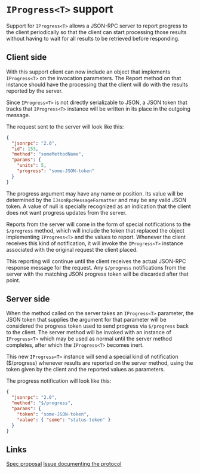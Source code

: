 # `IProgress<T>` support

Support for `IProgress<T>` allows a JSON-RPC server to report progress to the client periodically so that the client can start processing those 
results without having to wait for all results to be retrieved before responding.

## Client side

With this support client can now include an object that implements `IProgress<T>` on the invocation parameters. The Report method on that 
instance should have the processing that the client will do with the results reported by the server.

Since `IProgress<T>` is not directly serializable to JSON, a JSON token that tracks that `IProgress<T>` instance will be written in its place
in the outgoing message.

The request sent to the server will look like this:

```json
{
  "jsonrpc": "2.0",
  "id": 153,
  "method": "someMethodName",
  "params": {
    "units": 5,
    "progress": "some-JSON-token"
  }
}
```

The progress argument may have any name or position. Its value will be determined by the `IJsonRpcMessageFormatter` and may be any valid JSON token.
A value of null is specially recognized as an indication that the client does not want progress updates from the server.

Reports from the server will come in the form of special notifications to the `$/progress` method, which will include the token that replaced the object
implementing `IProgress<T>` and the values to report. Whenever the client receives this kind of notification, it will invoke the `IProgress<T>` instance
associated with the original request the client placed.

This reporting will continue until the client receives the actual JSON-RPC response message for the request.
Any `$/progress` notifications from the server with the matching JSON progress token will be discarded after that point.

## Server side

When the method called on the server takes an `IProgress<T>` parameter, the JSON token that supplies the argument for that parameter will be considered
the progress token used to send progress via `$/progress` back to the client. The server method will be invoked with an instance of `IProgress<T>`
which may be used as normal until the server method completes, after which the `IProgress<T>` becomes inert.

This new `IProgress<T>` instance will send a special kind of notification ($/progress) whenever results are reported on the server method, using 
the token given by the client and the reported values as parameters.

The progress notification will look like this:

```json
{
  "jsonrpc": "2.0",
  "method": "$/progress",
  "params": {
    "token": "some-JSON-token",
    "value": { "some": "status-token" }
  }
}
```

## Links

[Spec proposal](https://github.com/microsoft/vs-streamjsonrpc/issues/139)
[Issue documenting the protocol](https://github.com/microsoft/language-server-protocol/issues/786)

